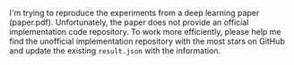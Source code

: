 I'm trying to reproduce the experiments from a deep learning paper (paper.pdf). Unfortunately, the paper does not provide an official implementation code repository. To work more efficiently, please help me find the unofficial implementation repository with the most stars on GitHub and update the existing `result.json` with the information.
